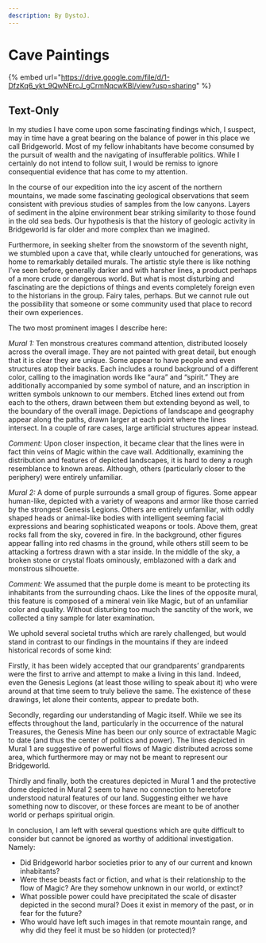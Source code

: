 ```yaml
---
description: By DystoJ.
---
```


# Cave Paintings

{% embed url="https://drive.google.com/file/d/1-DfzKq6_ykt_9QwNErcJ_gCrmNqcwKBl/view?usp=sharing" %}

## Text-Only&#x20;

In my studies I have come upon some fascinating findings which, I suspect, may in time have a great bearing on the balance of power in this place we call Bridgeworld. Most of my fellow inhabitants have become consumed by the pursuit of wealth and the navigating of insufferable politics. While I certainly do not intend to follow suit, I would be remiss to ignore consequential evidence that has come to my attention.

In the course of our expedition into the icy ascent of the northern mountains, we made some fascinating geological observations that seem consistent with previous studies of samples from the low canyons. Layers of sediment in the alpine environment bear striking similarity to those found in the old sea beds. Our hypothesis is that the history of geologic activity in Bridgeworld is far older and more complex than we imagined.

Furthermore, in seeking shelter from the snowstorm of the seventh night, we stumbled upon a cave that, while clearly untouched for generations, was home to remarkably detailed murals. The artistic style there is like nothing I’ve seen before, generally darker and with harsher lines, a product perhaps of a more crude or dangerous world. But what is most disturbing and fascinating are the depictions of things and events completely foreign even to the historians in the group. Fairy tales, perhaps. But we cannot rule out the possibility that someone or some community used that place to record their own experiences.

The two most prominent images I describe here:

_Mural 1:_ Ten monstrous creatures command attention, distributed loosely across the overall image. They are not painted with great detail, but enough that it is clear they are unique. Some appear to have people and even structures atop their backs. Each includes a round background of a different color, calling to the imagination words like “aura” and “spirit.” They are additionally accompanied by some symbol of nature, and an inscription in written symbols unknown to our members. Etched lines extend out from each to the others, drawn between them but extending beyond as well, to the boundary of the overall image. Depictions of landscape and geography appear along the paths, drawn larger at each point where the lines intersect. In a couple of rare cases, large artificial structures appear instead.&#x20;

_Comment:_ Upon closer inspection, it became clear that the lines were in fact thin veins of Magic within the cave wall. Additionally, examining the distribution and features of depicted landscapes, it is hard to deny a rough resemblance to known areas. Although, others (particularly closer to the periphery) were entirely unfamiliar.

_Mural 2:_ A dome of purple surrounds a small group of figures. Some appear human-like, depicted with a variety of weapons and armor like those carried by the strongest Genesis Legions. Others are entirely unfamiliar, with oddly shaped heads or animal-like bodies with intelligent seeming facial expressions and bearing sophisticated weapons or tools. Above them, great rocks fall from the sky, covered in fire. In the background, other figures appear falling into red chasms in the ground, while others still seem to be attacking a fortress drawn with a star inside. In the middle of the sky, a broken stone or crystal floats ominously, emblazoned with a dark and monstrous silhouette.&#x20;

_Comment:_ We assumed that the purple dome is meant to be protecting its inhabitants from the surrounding chaos. Like the lines of the opposite mural, this feature is composed of a mineral vein like Magic, but of an unfamiliar color and quality. Without disturbing too much the sanctity of the work, we collected a tiny sample for later examination.

We uphold several societal truths which are rarely challenged, but would stand in contrast to our findings in the mountains if they are indeed historical records of some kind:

Firstly, it has been widely accepted that our grandparents’ grandparents were the first to arrive and attempt to make a living in this land. Indeed, even the Genesis Legions (at least those willing to speak about it) who were around at that time seem to truly believe the same. The existence of these drawings, let alone their contents, appear to predate both.

Secondly, regarding our understanding of Magic itself. While we see its effects throughout the land, particularly in the occurrence of the natural Treasures, the Genesis Mine has been our only source of extractable Magic to date (and thus the center of politics and power). The lines depicted in Mural 1 are suggestive of powerful flows of Magic distributed across some area, which furthermore may or may not be meant to represent our Bridgeworld.

Thirdly and finally, both the creatures depicted in Mural 1 and the protective dome depicted in Mural 2 seem to have no connection to heretofore understood natural features of our land. Suggesting either we have something now to discover, or these forces are meant to be of another world or perhaps spiritual origin.

In conclusion, I am left with several questions which are quite difficult to consider but cannot be ignored as worthy of additional investigation. Namely:&#x20;

* Did Bridgeworld harbor societies prior to any of our current and known inhabitants?&#x20;
* Were these beasts fact or fiction, and what is their relationship to the flow of Magic? Are they somehow unknown in our world, or extinct?&#x20;
* What possible power could have precipitated the scale of disaster depicted in the second mural? Does it exist in memory of the past, or in fear for the future?&#x20;
* Who would have left such images in that remote mountain range, and why did they feel it must be so hidden (or protected)?
